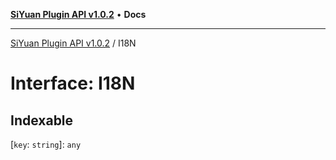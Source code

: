 [**SiYuan Plugin API v1.0.2**](../README.md) • **Docs**

---

[SiYuan Plugin API v1.0.2](../README.md) / I18N

# Interface: I18N

## Indexable

\[`key`: `string`\]: `any`
